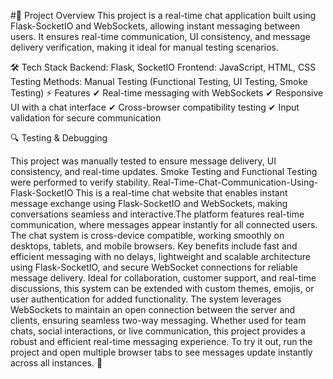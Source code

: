 #📌 Project Overview
This project is a real-time chat application built using Flask-SocketIO and WebSockets, allowing instant messaging between users. It ensures real-time communication, UI consistency, and message delivery verification, making it ideal for manual testing scenarios.

🛠️ Tech Stack
Backend: Flask, SocketIO
Frontend: JavaScript, HTML, CSS
Testing Methods: Manual Testing (Functional Testing, UI Testing, Smoke Testing)
⚡ Features
✔ Real-time messaging with WebSockets
✔ Responsive UI with a chat interface
✔ Cross-browser compatibility testing
✔ Input validation for secure communication

🔍 Testing & Debugging

This project was manually tested to ensure message delivery, UI consistency, and real-time updates. Smoke Testing and Functional Testing were performed to verify stability.
Real-Time-Chat-Communication-Using-Flask-SocketIO
This is a real-time chat website that enables instant message exchange using Flask-SocketIO and WebSockets, making conversations seamless and interactive.The platform features real-time communication, where messages appear instantly for all connected users. 
The chat system is cross-device compatible, working smoothly on desktops, tablets, and mobile browsers.
Key benefits include fast and efficient messaging with no delays, lightweight and scalable architecture using Flask-SocketIO, and secure WebSocket connections for reliable message delivery. Ideal for collaboration, customer support, and real-time discussions, this system can be extended with custom themes, emojis, or user authentication for added functionality.
 The system leverages WebSockets to maintain an open connection between the server and clients, ensuring seamless two-way messaging. Whether used for team chats, social interactions, or live communication, this project provides a robust and efficient real-time messaging experience.
To try it out, run the project and open multiple browser tabs to see messages update instantly across all instances. 🚀
